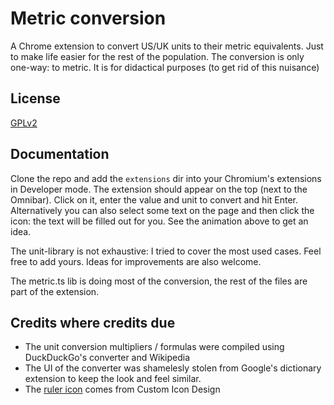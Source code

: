 # Metric conversion

A Chrome extension to convert US/UK units to their metric equivalents. Just to make life easier for the rest of the population. The conversion is only one-way: to metric. It is for didactical purposes (to get rid of this nuisance)

## License

[GPLv2](https://en.wikipedia.org/wiki/GNU_General_Public_License#Version_2)


## Documentation

Clone the repo and add the `extensions` dir into your Chromium's extensions in Developer mode. The extension should appear on the top (next to the Omnibar). Click on it, enter the value and unit to convert and hit Enter. Alternatively you can also select some text on the page and then click the icon: the text will be filled out for you. See the animation above to get an idea.

The unit-library is not exhaustive: I tried to cover the most used cases. Feel free to add yours. Ideas for improvements are also welcome.

The metric.ts lib is doing most of the conversion, the rest of the files are part of the extension.

## Credits where credits due

- The unit conversion multipliers / formulas were compiled using DuckDuckGo's converter and Wikipedia
- The UI of the converter was shamelesly stolen from Google's dictionary extension to keep the look and feel similar.
- The [ruler icon](http://www.iconarchive.com/show/flatastic-7-icons-by-custom-icon-design/Triangle-ruler-icon.html) comes from Custom Icon Design